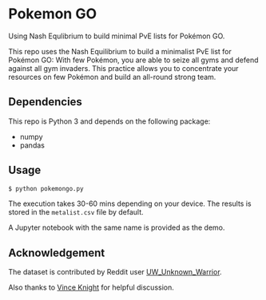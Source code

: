 # Pokemon GO
Using Nash Equlibrium to build minimal PvE lists for Pokémon GO.

This repo uses the Nash Equilibrium to build a minimalist PvE list for Pokémon GO: With few Pokémon, you are able to seize all gyms and defend against all gym invaders. 
This practice allows you to concentrate your resources on few Pokémon and build an all-round strong team.

## Dependencies
This repo is Python 3 and depends on the following package:
- numpy
- pandas

## Usage
```python
$ python pokemongo.py
```

The execution takes 30-60 mins depending on your device. 
The results is stored in the `metalist.csv` file by default.

A Jupyter notebook with the same name is provided as the demo.

## Acknowledgement
The dataset is contributed by Reddit user [UW_Unknown_Warrior](https://www.reddit.com/user/UW_Unknown_Warrior).

Also thanks to [Vince Knight](https://github.com/drvinceknight) for helpful discussion.
